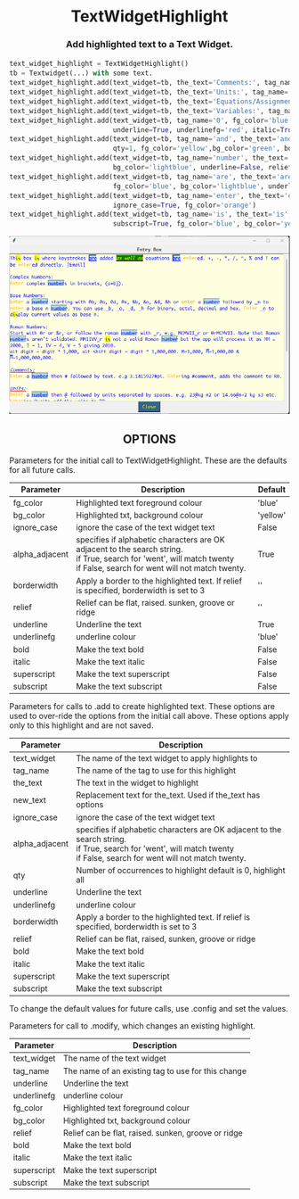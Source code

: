 <h1 align="center">TextWidgetHighlight</h1>

<h3 align="center">Add highlighted text to a Text Widget.</h3>

```Python
text_widget_highlight = TextWidgetHighlight()
tb = Textwidget(...) with some text.
text_widget_highlight.add(text_widget=tb, the_text='Comments:', tag_name='0')
text_widget_highlight.add(text_widget=tb, the_text='Units:', tag_name='0')
text_widget_highlight.add(text_widget=tb, the_text='Equations/Assignments:', tag_name='0')
text_widget_highlight.add(text_widget=tb, the_text='Variables:', tag_name='0')
text_widget_highlight.add(text_widget=tb, tag_name='0', fg_color='blue', bg_color='lightyellow',
                          underline=True, underlinefg='red', italic=True)
text_widget_highlight.add(text_widget=tb, tag_name='and', the_text='and', new_text='as well as',
                          qty=1, fg_color='yellow',bg_color='green', bold=True, relief=RAISED)
text_widget_highlight.add(text_widget=tb, tag_name='number', the_text='number', fg_color='blue',
                          bg_color='lightblue', underline=False, relief=GROOVE)
text_widget_highlight.add(text_widget=tb, tag_name='are', the_text='are',
                          fg_color='blue', bg_color='lightblue', underline=False, relief=SUNKEN, qty=2)
text_widget_highlight.add(text_widget=tb, tag_name='enter', the_text='eNTer', superscript=True,
                          ignore_case=True, fg_color='orange')
text_widget_highlight.add(text_widget=tb, tag_name='is', the_text='is', ignore_case=True,
                          subscript=True, fg_color='blue', bg_color='yellow', alpha_adjacent=True)
```
![Screenshot](https://github.com/Crystalline-Entity/TextWidgetHighlight/blob/main/textwidgethighlight_messagebox.png)

<h2 align='center'> OPTIONS </h2>
<div align='left'>

Parameters for the initial call to TextWidgetHighlight. These are the defaults for all future calls.

  | **Parameter** | **Description** | **Default** |
  | --- | --- | --- |
  | fg_color | Highlighted text foreground colour | 'blue' |
  | bg_color | Highlighted txt, background colour | 'yellow' |
  | ignore_case | ignore the case of the text widget text| False |
  | alpha_adjacent | specifies if alphabetic characters are OK adjacent to the search string.<br>if True, search for 'went', will match twenty<br>if False, search for went will not match twenty. | True |
  | borderwidth | Apply a border to the highlighted text. If relief is specified, borderwidth is set to 3 | '' |
  | relief | Relief can be flat, raised. sunken, groove or ridge | '' |
  | underline | Underline the text | True |
  | underlinefg | underline colour | 'blue' |
  | bold | Make the text bold | False |
  | italic | Make the text italic | False |
  | superscript | Make the text superscript | False |
  | subscript | Make the text subscript | False |
  

 
Parameters for calls to .add to create highlighted text.
These options are used to over-ride the options from the initial call above. These options apply only to this
highlight and are not saved.

  | **Parameter** | **Description** |
  | --- | --- |
  | text_widget |  The name of the text widget to apply highlights to |
  | tag_name | The name of the tag to use for this highlight|
  | the_text | The text in the widget to highlight |
  | new_text | Replacement text for the_text. Used if the_text has options |
  | ignore_case | ignore the case of the text widget text| False |
  | alpha_adjacent | specifies if alphabetic characters are OK adjacent to the search string.<br>if True, search for 'went', will match twenty<br>if False, search for went will not match twenty. | True |
  | qty |  Number of occurrences to highlight default is 0,  highlight all|
  | underline | Underline the text |
  | underlinefg | underline colour |
  | borderwidth | Apply a border to the highlighted text. If relief is specified, borderwidth is set to 3 |
  | relief | Relief can be flat, raised, sunken, groove or ridge |
  | bold | Make the text bold |
  | italic | Make the text italic |
  | superscript | Make the text superscript |
  | subscript | Make the text subscript |

To change the default values for future calls, use .config and set the values.

Parameters for call to .modify, which changes an existing highlight.

  | **Parameter** | **Description** |
  | --- | --- |
  | text_widget |  The name of the text widget |
  | tag_name | The name of an existing tag to use for this change |
  | underline | Underline the text |
  | underlinefg | underline colour |
  | fg_color | Highlighted text foreground colour |
  | bg_color | Highlighted txt, background colour |
  | relief | Relief can be flat, raised. sunken, groove or ridge |
  | bold | Make the text bold |
  | italic | Make the text italic |
  | superscript | Make the text superscript |
  | subscript | Make the text subscript |

